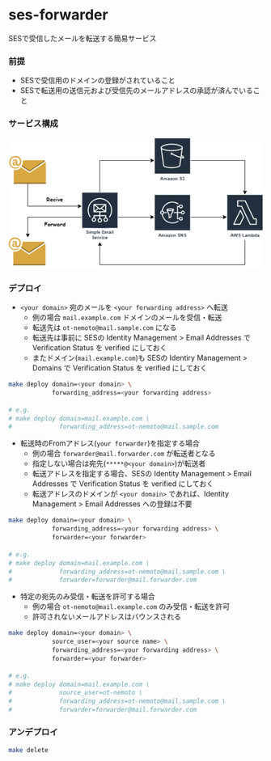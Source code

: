 # ses-forwarder

SESで受信したメールを転送する簡易サービス

### 前提

- SESで受信用のドメインの登録がされていること
- SESで転送用の送信元および受信先のメールアドレスの承認が済んでいること

### サービス構成

![サービス構成](https://github.com/ot-nemoto/ses-forwarder/blob/images/ses-forwarder-v2.png)

### デプロイ

- `<your domain>` 宛のメールを `<your forwarding address>` へ転送
  - 例の場合 `mail.example.com` ドメインのメールを受信・転送
  - 転送先は `ot-nemoto@mail.sample.com` になる
  - 転送先は事前に SESの Identity Management > Email Addresses で Verification Status を verified にしておく
  - またドメイン(`mail.example.com`)も SESの Identiry Management > Domains で Verification Status を verified にしておく

```sh
make deploy domain=<your domain> \
            forwarding_address=<your forwarding address>

# e.g.
# make deploy domain=mail.example.com \
#             forwarding_address=ot-nemoto@mail.sample.com
```

- 転送時のFromアドレス(`your forwarder`)を指定する場合
  - 例の場合 `forwarder@mail.forwarder.com` が転送者となる
  - 指定しない場合は宛先(`*****@<your domain>`)が転送者
  - 転送アドレスを指定する場合、SESの Identity Management > Email Addresses で Verification Status を verified にしておく
  - 転送アドレスのドメインが `<your domain>` であれば、Identity Management > Email Addresses への登録は不要

```sh
make deploy domain=<your domain> \
            forwarding_address=<your forwarding address> \
            forwarder=<your forwarder>

# e.g.
# make deploy domain=mail.example.com \
#             forwarding_address=ot-nemoto@mail.sample.com \
#             forwarder=forwarder@mail.forwarder.com
```

- 特定の宛先のみ受信・転送を許可する場合
  - 例の場合 `ot-nemoto@mail.example.com` のみ受信・転送を許可
  - 許可されないメールアドレスはバウンスされる

```sh
make deploy domain=<your domain> \
            source_user=<your source name> \
            forwarding_address=<your forwarding address> \
            forwarder=<your forwarder>

# e.g.
# make deploy domain=mail.example.com \
#             source_user=ot-nemoto \
#             forwarding_address=ot-nemoto@mail.sample.com \
#             forwarder=forwarder@mail.forwarder.com
```

### アンデプロイ

```sh
make delete
```
